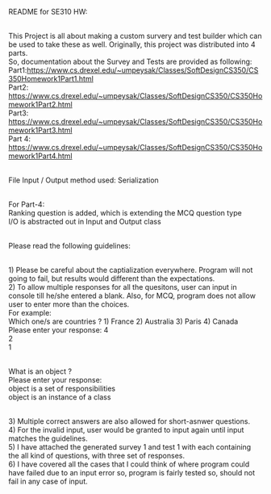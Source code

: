 README for SE310 HW:


<br/>This Project is all about making a custom survery and test builder which can be used to take these as well. Originally, this project was distributed into 4 parts.<br/>
So, documentation about the Survey and Tests are provided as following:
Part1:https://www.cs.drexel.edu/~umpeysak/Classes/SoftDesignCS350/CS350Homework1Part1.html
<br/> Part2: https://www.cs.drexel.edu/~umpeysak/Classes/SoftDesignCS350/CS350Homework1Part2.html
<br/> Part3: https://www.cs.drexel.edu/~umpeysak/Classes/SoftDesignCS350/CS350Homework1Part3.html
<br/> Part 4: https://www.cs.drexel.edu/~umpeysak/Classes/SoftDesignCS350/CS350Homework1Part4.html

<br/>File Input / Output method used: Serialization

<br/>For Part-4: 
	<br/>Ranking question is added, which is extending the MCQ question type
	<br/>I/O is abstracted out in Input and Output class

<br/>Please read the following guidelines:

<br/>1) Please be careful about the captialization everywhere. Program will not going to fail, but results would different than the expectations.
<br/>2) To allow multiple responses for all the quesitons, user can input in console till he/she entered a blank. Also, for MCQ, program does not allow user 
	to enter more than the choices. 
	<br/>For example:
	<br/>Which one/s are countries ?
	1) France
	2) Australia
	3) Paris
	4) Canada
	<br/>Please enter your response:
	4
<br/>	2
<br/>	1

<br/>	What is an object ?
	<br/>Please enter your response:
	<br/>object is a set of responsibilities
	<br/>object is an instance of a class

<br/>3) Multiple correct answers are also allowed for short-asnwer questions.
<br/>4) For the invalid input, user would be granted to input again until input matches the guidelines.
<br/>5) I have attached the generated survey 1 and test 1 with each containing the all kind of questions, with three set of responses.
<br/>6) I have covered all the cases that I could think of where program could have failed due to an input error 
	so, program is fairly tested so, should not fail in any case of input.

